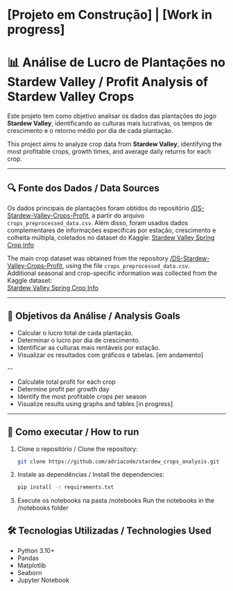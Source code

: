 # [Projeto em Construção] | [Work in progress]

# 📊 Análise de Lucro de Plantações no Stardew Valley / Profit Analysis of Stardew Valley Crops

Este projeto tem como objetivo analisar os dados das plantações do jogo **Stardew Valley**, identificando as culturas mais lucrativas, os tempos de crescimento e o retorno médio por dia de cada plantação.

This project aims to analyze crop data from **Stardew Valley**, identifying the most profitable crops, growth times, and average daily returns for each crop.

---

## 🔍 Fonte dos Dados / Data Sources

Os dados principais de plantações foram obtidos do repositório [/DS-Stardew-Valley-Crops-Profit](https://github.com/Cecax27/DS-Stardew-Valley-Crops-Profit), a partir do arquivo `crops_preprocessed_data.csv`.
Além disso, foram usados dados complementares de informações específicas por estação, crescimento e colheita múltipla, coletados no dataset do Kaggle:
[Stardew Valley Spring Crop Info](https://www.kaggle.com/datasets/shinomikel/stardew-valley-spring-crop-info)

The main crop dataset was obtained from the repository [/DS-Stardew-Valley-Crops-Profit](https://github.com/Cecax27/DS-Stardew-Valley-Crops-Profit), using the file `crops_preprocessed_data.csv`.  
Additional seasonal and crop-specific information was collected from the Kaggle dataset:  
[Stardew Valley Spring Crop Info](https://www.kaggle.com/datasets/shinomikel/stardew-valley-spring-crop-info)

---

## 📌 Objetivos da Análise / Analysis Goals

- Calcular o lucro total de cada plantação.
- Determinar o lucro por dia de crescimento.
- Identificar as culturas mais rentáveis por estação. 
- Visualizar os resultados com gráficos e tabelas. [em andamento]

--

- Calculate total profit for each crop  
- Determine profit per growth day  
- Identify the most profitable crops per season  
- Visualize results using graphs and tables [in progress]

---

## 🚀 Como executar / How to run

1. Clone o repositório / Clone the repository:  
   ```bash
   git clone https://github.com/adriacode/stardew_crops_analysis.git
   ```

2. Instale as dependências / Install the dependencies:  
   ```bash
   pip install -r requirements.txt
   ```
3. Execute os notebooks na pasta /notebooks 
   Run the notebooks in the /notebooks folder

## 🛠️ Tecnologias Utilizadas / Technologies Used

- Python 3.10+  
- Pandas  
- Matplotlib  
- Seaborn  
- Jupyter Notebook  
